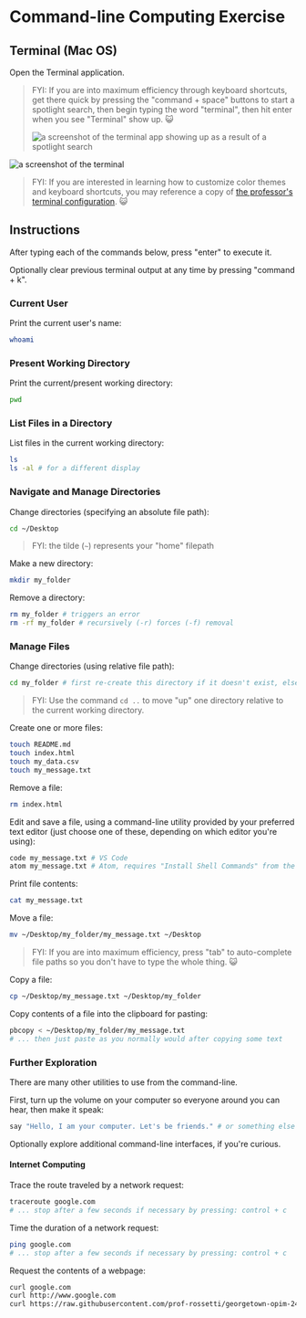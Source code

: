 # Command-line Computing Exercise

## Terminal (Mac OS)

Open the Terminal application.

> FYI: If you are into maximum efficiency through keyboard shortcuts, get there quick by pressing the "command + space" buttons to start a spotlight search, then begin typing the word "terminal", then hit enter when you see "Terminal" show up. :smiley_cat:
>
> ![a screenshot of the terminal app showing up as a result of a spotlight search](/img/exercises/command-line-computing/mac-shortcut.png)

![a screenshot of the terminal](/img/exercises/command-line-computing/mac-terminal.png)

> FYI: If you are interested in learning how to customize color themes and keyboard shortcuts, you may reference a copy of [the professor's terminal configuration](mac-terminal-config.md). :smiley_cat:

## Instructions

After typing each of the commands below, press "enter" to execute it.

Optionally clear previous terminal output at any time by pressing "command + k".

### Current User

Print the current user's name:

```sh
whoami
```

### Present Working Directory

Print the current/present working directory:

```sh
pwd
```

### List Files in a Directory

List files in the current working directory:

```sh
ls
ls -al # for a different display
```

### Navigate and Manage Directories

Change directories (specifying an absolute file path):

```sh
cd ~/Desktop
```

> FYI: the tilde (`~`) represents your "home" filepath

Make a new directory:

```sh
mkdir my_folder
```

Remove a directory:

```sh
rm my_folder # triggers an error
rm -rf my_folder # recursively (-r) forces (-f) removal
```

### Manage Files

Change directories (using relative file path):

```sh
cd my_folder # first re-create this directory if it doesn't exist, else this will trigger an error
```

> FYI: Use the command `cd ..` to move "up" one directory relative to the current working directory.

Create one or more files:

```sh
touch README.md
touch index.html
touch my_data.csv
touch my_message.txt
```

Remove a file:

```sh
rm index.html
```

Edit and save a file, using a command-line utility provided by your preferred text editor (just choose one of these, depending on which editor you're using):

```sh
code my_message.txt # VS Code
atom my_message.txt # Atom, requires "Install Shell Commands" from the Atom Settings
```

Print file contents:

```sh
cat my_message.txt
```

Move a file:

```sh
mv ~/Desktop/my_folder/my_message.txt ~/Desktop
```

> FYI: If you are into maximum efficiency, press "tab" to auto-complete file paths so you don't have to type the whole thing. :smiley_cat:

Copy a file:

```sh
cp ~/Desktop/my_message.txt ~/Desktop/my_folder
```

Copy contents of a file into the clipboard for pasting:

```sh
pbcopy < ~/Desktop/my_folder/my_message.txt
# ... then just paste as you normally would after copying some text
```

### Further Exploration

There are many other utilities to use from the command-line.

First, turn up the volume on your computer so everyone around you can hear, then make it speak:

```sh
say "Hello, I am your computer. Let's be friends." # or something else polite and appropriate
```

Optionally explore additional command-line interfaces, if you're curious.

#### Internet Computing

Trace the route traveled by a network request:

```sh
traceroute google.com
# ... stop after a few seconds if necessary by pressing: control + c
```

Time the duration of a network request:

```sh
ping google.com
# ... stop after a few seconds if necessary by pressing: control + c
```

Request the contents of a webpage:

```sh
curl google.com
curl http://www.google.com
curl https://raw.githubusercontent.com/prof-rossetti/georgetown-opim-243-201901/master/data/products.json
```
